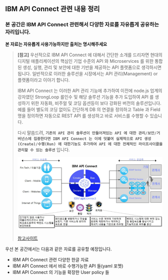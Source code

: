 ## IBM API Connect 관련 내용 정리

### 본 공간은 IBM API Connect 관련해서 다양한 자료를 자유롭게 공유하는 자리입니다.

**본 자료는 자유롭게 사용가능하지만 출처는 명시해주세요**

> **[참고]** 우선적으로 IBM API Connect 에 대해서 간단한 소개를 드리자면 현대의 디지털 애플리케이션의 핵심인 기업 수준의 API 와 Microservices 를 위한 통합된 생성, 실행, 관리 및 보안에 대한 기반을 제공하는 API 플랫폼으로 생각하시면 됩니다. 일반적으로 이러한 솔루션을 시장에서는 API 관리(Management) or 플랫폼이라고 이야기 합니다.
>
> IBM API Connect 는 이러한 API 관리 기능에 추가하여 이전에 node.js 업계의 강자였던 StrongLoop 를인수 및 해당 솔루션 기능을 추가 도입하여 API 를 생성하기 위한 자동화, 비주얼 및 코딩 옵션등이 보다 강화된 버전의 솔루션입니다. 예를 들어 별도의 코딩 없이도 간단하게 DB 의 연결을 정의하고 Table 과 Field 명을 정의하면 자동으로 REST API 를 생성하고 바로 서비스를 수행할 수 있습니다.
>
> 다시 말씀드려, **`기존의 API 관리 솔루션이 만들어져있는 API 에 대한 관리/보안/거버넌스에 집중한다면 IBM API Connect 는 이에 덧붙여 실제적으로 API 생성(Create)/수행(Run) 에 대한기능도 추가하여 API 에 대한 전체적인 라이프사이클을 관리할 수 있는 솔루션`** 입니다. 
>
> ![APIC](/images/APIC.jpg)
>
> [참고사이트](http://www.websphere.pe.kr/xe/index.php?mid=new_lecture&page=2&document_srl=56058)

우선 본 공간에서는 다음과 같은 자료를 공유할 예정입니다.

* IBM API Connect 관련 다양한 한글 자료
* IBM API Connect 에서 바로 수행가능한 API 들(yaml 포멧)
* IBM API Connect 의 기능을 확장한 User policy 들
